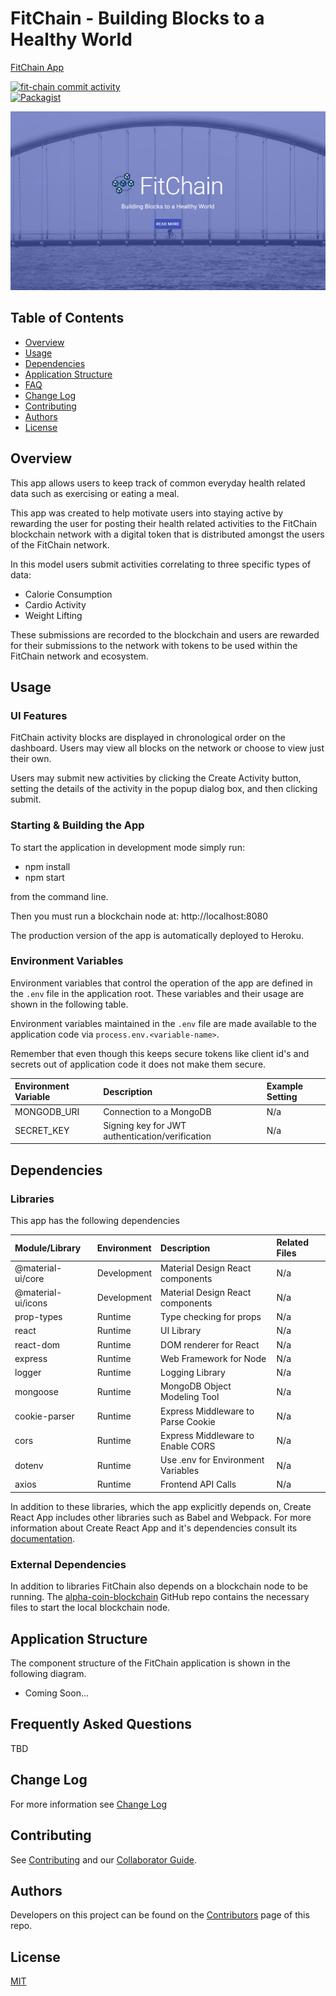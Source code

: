 # FitChain - Building Blocks to a Healthy World
[FitChain App](https://fit-chain.herokuapp.com/)
<br/>

[![fit-chain commit activity](https://img.shields.io/github/commit-activity/m/haz3141/fit-chain)](https://github.com/haz3141/fit-chain/)
<br/>
[![Packagist](https://img.shields.io/packagist/l/doctrine/orm.svg)](https://github.com/haz3141/fit-chain/)


![Screenshot](https://raw.githubusercontent.com/haz3141/fit-chain/master/client/src/images/screenshot.PNG)

## Table of Contents

* [Overview](#overview)
* [Usage](#usage)
* [Dependencies](#dependencies)
* [Application Structure](#application-structure)
* [FAQ](#frequently-asked-questions)
* [Change Log](#change-log)
* [Contributing](#contributing)
* [Authors](#authors)
* [License](#license)

## Overview

This app allows users to keep track of common everyday health related data such as exercising or eating a meal.

This app was created to help motivate users into staying active by rewarding the user for posting their health related activities to the FitChain blockchain network with a digital token that is distributed amongst the users of the FitChain network.

In this model users submit activities correlating to three specific types of data:

* Calorie Consumption
* Cardio Activity
* Weight Lifting

These submissions are recorded to the blockchain and users are rewarded for their submissions to the network with tokens to be used within the FitChain network and ecosystem.

## Usage

### UI Features

FitChain activity blocks are displayed in chronological order on the dashboard. Users may view all blocks on the network or choose to view just their own.

Users may submit new activities by clicking the Create Activity button, setting the details of the activity in the popup dialog box, and then clicking submit.

### Starting & Building the App

To start the application in development mode simply run:

* npm install
* npm start

from the command line.

Then you must run a blockchain node at: http://localhost:8080

The production version of the app is automatically deployed to Heroku.

### Environment Variables

Environment variables that control the operation of the app are defined in the
`.env` file in the application root. These variables and their usage are shown
in the following table.

Environment variables maintained in the `.env` file are made available to the
application code via `process.env.<variable-name>`.

Remember that even though this keeps secure tokens like client id's and secrets
out of application code it does not make them secure.

| Environment Variable    | Description | Example Setting |
|:------------------------|:------------|:----------------|
| MONGODB_URI | Connection to a MongoDB | N/a |
| SECRET_KEY | Signing key for JWT authentication/verification | N/a

## Dependencies

### Libraries

This app has the following dependencies

| Module/Library | Environment | Description | Related Files |
|:---------------|:------------|:------------|:--------------|
| @material-ui/core | Development | Material Design React components | N/a |
| @material-ui/icons | Development | Material Design React components | N/a |
| prop-types     | Runtime     | Type checking for props | N/a |
| react          | Runtime     | UI Library  | N/a           |
| react-dom      | Runtime     | DOM renderer for React | N/a |
| express | Runtime | Web Framework for Node | N/a |
| logger | Runtime    | Logging Library | N/a  |
| mongoose     | Runtime     | MongoDB Object Modeling Tool | N/a |
| cookie-parser | Runtime | Express Middleware to Parse Cookie | N/a |
| cors | Runtime | Express Middleware to Enable CORS | N/a |
| dotenv | Runtime | Use .env for Environment Variables | N/a |
| axios | Runtime | Frontend API Calls | N/a |

In addition to these libraries, which the app explicitly depends on,
Create React App includes other libraries such as Babel and Webpack. For more
information about Create React App and it's dependencies consult its
[documentation](https://github.com/facebook/create-react-app).

### External Dependencies

In addition to libraries FitChain also depends on a blockchain node to be running. The [alpha-coin-blockchain](https://github.com/haz3141/fit-chain/)
GitHub repo contains the necessary files to start the local blockchain node.

## Application Structure

The component structure of the FitChain application is shown in the
following diagram.

* Coming Soon...

<!-- ![React Component Structure](https://github.com/jdmedlock/meteorite/blob/development/docs/me_component_structure.png) -->

## Frequently Asked Questions

TBD

## Change Log

For more information see [Change Log](#)

## Contributing

See [Contributing](#)
and our [Collaborator Guide](#).

## Authors

Developers on this project can be found on the [Contributors](https://github.com/haz3141/fit-chain/graphs/contributors) page of this repo.

## License

[MIT](https://tldrlegal.com/license/mit-license)
